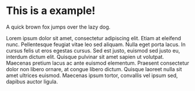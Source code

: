 <html>
	<h1>This is a example!</h1>
	<p>A quick brown fox jumps over the lazy dog.</p>
	<p>Lorem ipsum dolor sit amet, consectetur adipiscing elit. Etiam at eleifend nunc. Pellentesque feugiat vitae leo sed aliquam. Nulla eget porta lacus. In cursus felis ut eros egestas cursus. Sed est justo, euismod sed justo eu, interdum dictum elit. Quisque pulvinar sit amet sapien ut volutpat. Maecenas pretium lacus ac ante euismod elementum. Praesent consectetur dolor non libero ornare, at congue libero dictum. Quisque laoreet nulla sit amet ultrices euismod. Maecenas ipsum tortor, convallis vel ipsum sed, dapibus auctor ligula.</p>
</html>

